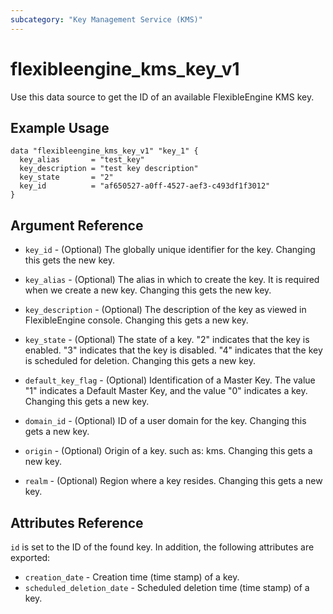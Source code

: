 ```yaml
---
subcategory: "Key Management Service (KMS)"
---
```


# flexibleengine\_kms\_key_v1

Use this data source to get the ID of an available FlexibleEngine KMS key.

## Example Usage

```hcl
data "flexibleengine_kms_key_v1" "key_1" {
  key_alias       = "test_key"
  key_description = "test key description"
  key_state       = "2"
  key_id          = "af650527-a0ff-4527-aef3-c493df1f3012"
}
```

## Argument Reference

* `key_id` - (Optional) The globally unique identifier for the key. Changing this gets the new key.

* `key_alias` - (Optional) The alias in which to create the key. It is required when
    we create a new key. Changing this gets the new key.

* `key_description` - (Optional) The description of the key as viewed in FlexibleEngine console.
    Changing this gets a new key.

* `key_state` - (Optional) The state of a key. "2" indicates that the key is enabled.
    "3" indicates that the key is disabled. "4" indicates that the key is scheduled for deletion.
    Changing this gets a new key.

* `default_key_flag` - (Optional) Identification of a Master Key. The value "1" indicates a Default
    Master Key, and the value "0" indicates a key. Changing this gets a new key.

* `domain_id` - (Optional) ID of a user domain for the key. Changing this gets a new key.

* `origin` - (Optional) Origin of a key. such as: kms. Changing this gets a new key.

* `realm` - (Optional) Region where a key resides. Changing this gets a new key.

## Attributes Reference

`id` is set to the ID of the found key. In addition, the following attributes
are exported:

* `creation_date` - Creation time (time stamp) of a key.
* `scheduled_deletion_date` - Scheduled deletion time (time stamp) of a key.
